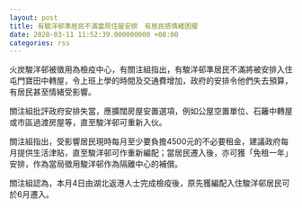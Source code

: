 ```yaml
---
layout: post
title: 有駿洋邨準居民不滿當局住屋安排　有居民感情緒困擾
date: 2020-03-11 11:52:39.000000000 +08:00
categories: rss
---
```


火炭駿洋邨被徵用為檢疫中心，有關注組指出，有駿洋邨準居民不滿將被安排入住屯門寶田中轉屋，令上班上學的時間及交通費增加，政府的安排令他們失去預算，有居民甚至情緒受影響。

關注組批評政府安排失當，應擴闊房屋安置選項，例如公屋空置單位、石籬中轉屋或市區過渡房屋等，直至駿洋邨可重新入伙。

關注組指出，受影響居民現時每月至少要負擔4500元的不必要租金，建議政府每月提供生活津貼，直至駿洋邨可作重新編配；當居民遷入後，亦可獲「免租一年」安排，作為當局徵用駿洋邨作為隔離中心的補償。

關注組認為，本月4日由湖北返港人士完成檢疫後，原先獲編配入住駿洋邨居民可於6月遷入。
